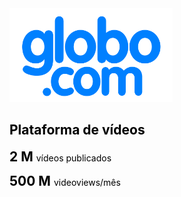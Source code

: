 <!-- .slide: data-background="#fff" -->

<img src="static/globocom.png" style="height: 150px" />

<br />

<h2 style="color: black">Plataforma de vídeos</h2>

<p style="color: black"><b style="font-size: 150%">2 M </b> vídeos publicados</p>

<p style="color: black"><b style="font-size: 150%">500 M </b> videoviews/mês</p>
